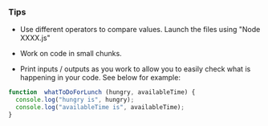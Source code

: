 ### Tips

- Use different operators to compare values. Launch the files using "Node XXXX.js"

- Work on code in small chunks. 

- Print inputs / outputs as you work to allow you to easily check what is happening in your code. See below for example:

```javascript
function  whatToDoForLunch (hungry, availableTime) {
  console.log("hungry is", hungry);
  console.log("availableTime is", availableTime);
}
```